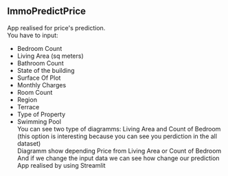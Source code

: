 ## ImmoPredictPrice  
App realised for price's prediction.  
You have to input:  
- Bedroom Count  
- Living Area (sq meters)  
- Bathroom Count  
- State of the building  
- Surface Of Plot 
- Monthly Charges 
- Room Count  
- Region  
- Terrace  
- Type of Property  
- Swimming Pool  
You can see two type of diagramms: Living Area and Count of Bedroom  
(this option is interesting because you can see you perdiction in the all dataset)    
Diagramm show depending Price from Living Area or Count of Bedroom  
And if we change the input data we can see how change our prediction  
App realised by using Streamlit  
